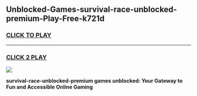 
## Unblocked-Games-survival-race-unblocked-premium-Play-Free-k721d
<h3>
<a href="https://premium76.site?title=survival-race-unblocked-premium&ref=19M">CLICK TO PLAY</a></h3>
<hr>

<h3>
<a href="https://premium76.site?title=survival-race-unblocked-premium&ref=19M">CLICK 2 PLAY</a>
  
</h3>

<a href="https://premium76.site?title=survival-race-unblocked-premium&ref=19M"><img src="https://clearcache.store/games.png"></a>


**survival-race-unblocked-premium games unblocked: Your Gateway to Fun and Accessible Online Gaming**
